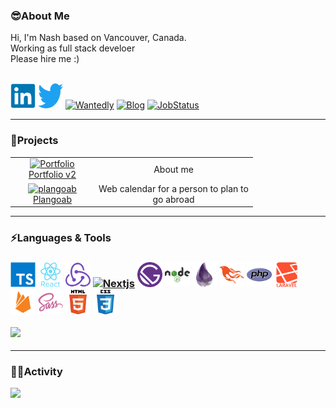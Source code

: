 <h3>😎About Me</h3>
Hi, I'm Nash based on Vancouver, Canada.<br />
Working as full stack develoer<br />
Please hire me :)<br />

<br />

<a href="https://www.linkedin.com/in/snamiki1212"><img src="https://raw.githubusercontent.com/devicons/devicon/master/icons/linkedin/linkedin-original.svg" alt="LinkedIn" width="40" height="40"></a>
<a href="https://twitter.com/snamiki1212"><img src="https://raw.githubusercontent.com/devicons/devicon/master/icons/twitter/twitter-original.svg" alt="Twitter" width="40" height="40"/></a>
<a href="https://www.wantedly.com/users/103593293"><img src="https://user-images.githubusercontent.com/26793088/108453626-b4ee4980-721f-11eb-8393-283e06481824.png" alt="Wantedly" width="40" height="40"></a>
<a href="https://snamiki1212.com"><img src="https://img.shields.io/badge/Blog-Lunash-%239932CC" alt="Blog"></a>
<a href="https://gist.github.com/snamiki1212/2681ec95818d6d4afdd20b98a60f3d83"><img src="https://img.shields.io/badge/HireMe-%E8%89%AF%E3%81%84%E6%A1%88%E4%BB%B6%E3%81%8C%E3%81%82%E3%82%8C%E3%81%B0-yellow" alt="JobStatus"></a>

<hr />

<h3>🚀Projects</h3>

<table>
  <tr>
    <td align="center" valign="top" width="120">
      <a href="https://snamiki1212.github.io" target="_blank">
        <img src="https://user-images.githubusercontent.com/26793088/107862066-056c3e00-6dff-11eb-87c8-8797e599d88d.png"
          alt="Portfolio" width="80" height="80"><br />
      <span>Portfolio v2</span>
      </a><br />
    </td>
    <td align="center" width="240">About me</td>
  </tr>
  <tr>
    <td align="center" valign="top" width="120">
      <a href="https://plangoab.snamiki1212.vercel.app/">
        <img src="https://user-images.githubusercontent.com/26793088/108602890-85dbf300-7359-11eb-8131-08845527257c.png"
          alt="plangoab" width="80" height="80">
      <br /><span>Plangoab</span></a>
    </td>
    <td align="center" width="240">Web calendar for a person to plan to go abroad</td>
</table>

<hr />

<h3>⚡️Languages & Tools<h3>

<a href="#" target="_blank"><img src="https://raw.githubusercontent.com/devicons/devicon/master/icons/typescript/typescript-original.svg" alt="TypeScript" width="40" height="40"></a><!-- TypeScript -->
<a href="#" target="_blank"><img src="https://raw.githubusercontent.com/devicons/devicon/master/icons/react/react-original-wordmark.svg" alt="React" width="40" height="40"></a><!-- React -->
<a href="#" target="_blank"><img src="https://raw.githubusercontent.com/devicons/devicon/master/icons/redux/redux-original.svg" alt="Redux" width="40" height="40"></a><!-- Redux -->
<a href="#" target="_blank"><img src="https://user-images.githubusercontent.com/47953339/102215109-055fc880-3eb8-11eb-89fb-2bb3201bd964.png" alt="Nextjs" width="40" height="40"></a><!-- Nextjs -->
<a href="#" target="_blank"><img src="https://raw.githubusercontent.com/devicons/devicon/master/icons/gatsby/gatsby-original.svg" alt="Gatsby" width="40" height="40"></a><!-- Gatsby -->
<a href="#" target="_blank"><img src="https://raw.githubusercontent.com/devicons/devicon/master/icons/nodejs/nodejs-original-wordmark.svg" alt="Nodejs" width="40" height="40"></a><!-- Nodejs -->
<a href="#" target="_blank"><img src="https://raw.githubusercontent.com/devicons/devicon/16dc73065dd3264d6cf49cb455821e23c8627757/icons/elixir/elixir-original.svg" alt="Elixir" width="40" height="40"></a><!-- Elixir -->
<a href="#" target="_blank"><img src="https://raw.githubusercontent.com/devicons/devicon/fc95b46563a680340bd279eb00bc9b4829b6a30a/icons/phoenix/phoenix-original.svg" alt="Phoenix" width="40" height="40"></a><!-- Phoenix -->
<a href="#" target="_blank"><img src="https://raw.githubusercontent.com/devicons/devicon/master/icons/php/php-original.svg" alt="PHP" width="40" height="40"></a><!-- PHP -->
<a href="#" target="_blank"><img src="https://raw.githubusercontent.com/devicons/devicon/master/icons/laravel/laravel-plain-wordmark.svg" alt="Laravel" width="40" height="40"></a><!-- Laravel -->
<a href="#" target="_blank"><img src="https://raw.githubusercontent.com/devicons/devicon/master/icons/firebase/firebase-plain.svg" alt="Firebase" width="40" height="40"></a><!-- Firebase -->
<a href="#" target="_blank"><img src="https://raw.githubusercontent.com/devicons/devicon/master/icons/sass/sass-original.svg" alt="Sass" width="40" height="40"></a><!-- Sass -->
<a href="#" target="_blank"><img src="https://raw.githubusercontent.com/devicons/devicon/master/icons/html5/html5-original-wordmark.svg" alt="HTML5" width="40" height="40"></a><!-- HTML5 -->
<a href="#" target="_blank"><img src="https://raw.githubusercontent.com/devicons/devicon/master/icons/css3/css3-original-wordmark.svg" alt="CSS3" width="40" height="40"></a><!-- CSS3 -->

<a href="https://github.com/anuraghazra/github-readme-stats">
  <img src="https://github-readme-stats.vercel.app/api/top-langs/?username=snamiki1212&layout=compact" width="40%"/>
</a>

<hr />

<h3>🧑‍💻Activity</h3>
<a href="https://github.com/anuraghazra/github-readme-stats">
  <img src="https://github-readme-stats.vercel.app/api?username=snamiki1212&count_private=true&show_icons=true" width="40%"/>
</a>

<!--
How to layout in markdown
REF: https://github.com/ElectricRCAircraftGuy/eRCaGuy_hello_world/blob/master/markdown/github_readme_center_and_align_images.md
 -->
